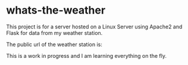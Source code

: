 # whats-the-weather
This project is for a server hosted on a Linux Server using Apache2 and Flask for data from my weather station.

The public url of the weather station is: 

This is a work in progress and I am learning everything on the fly.
